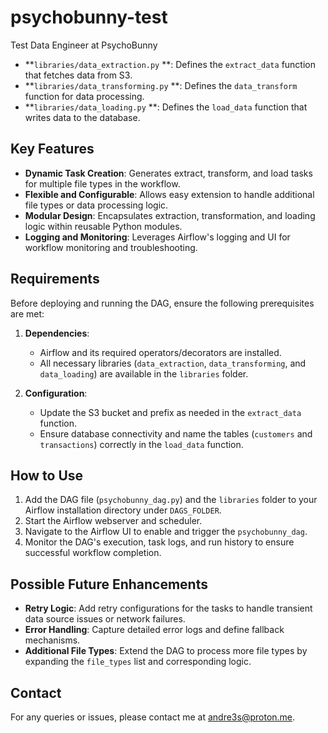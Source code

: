 # psychobunny-test
Test Data Engineer at PsychoBunny

- **`libraries/data_extraction.py` **: Defines the `extract_data` function that fetches data from S3.
- **`libraries/data_transforming.py` **: Defines the `data_transform` function for data processing.
- **`libraries/data_loading.py` **: Defines the `load_data` function that writes data to the database.

## Key Features
- **Dynamic Task Creation**: Generates extract, transform, and load tasks for multiple file types in the workflow.
- **Flexible and Configurable**: Allows easy extension to handle additional file types or data processing logic.
- **Modular Design**: Encapsulates extraction, transformation, and loading logic within reusable Python modules.
- **Logging and Monitoring**: Leverages Airflow's logging and UI for workflow monitoring and troubleshooting.

## Requirements
Before deploying and running the DAG, ensure the following prerequisites are met:
1. **Dependencies**:
    - Airflow and its required operators/decorators are installed.
    - All necessary libraries (`data_extraction`, `data_transforming`, and `data_loading`) are available in the `libraries` folder.

2. **Configuration**:
    - Update the S3 bucket and prefix as needed in the `extract_data` function.
    - Ensure database connectivity and name the tables (`customers` and `transactions`) correctly in the `load_data` function.

## How to Use
1. Add the DAG file (`psychobunny_dag.py`) and the `libraries` folder to your Airflow installation directory under `DAGS_FOLDER`.
2. Start the Airflow webserver and scheduler.
3. Navigate to the Airflow UI to enable and trigger the `psychobunny_dag`.
4. Monitor the DAG's execution, task logs, and run history to ensure successful workflow completion.

## Possible Future Enhancements
- **Retry Logic**: Add retry configurations for the tasks to handle transient data source issues or network failures.
- **Error Handling**: Capture detailed error logs and define fallback mechanisms.
- **Additional File Types**: Extend the DAG to process more file types by expanding the `file_types` list and corresponding logic.

## Contact

For any queries or issues, please contact me at [andre3s@proton.me](mailto:andre3s@proton.me).

